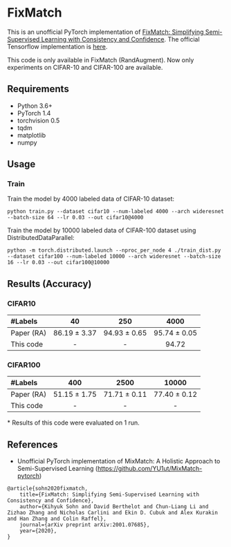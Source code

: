 # FixMatch
This is an unofficial PyTorch implementation of [FixMatch: Simplifying Semi-Supervised Learning with Consistency and Confidence](https://arxiv.org/abs/2001.07685).
The official Tensorflow implementation is [here](https://github.com/google-research/fixmatch).

This code is only available in FixMatch (RandAugment).
Now only experiments on CIFAR-10 and CIFAR-100 are available.

## Requirements
- Python 3.6+
- PyTorch 1.4
- torchvision 0.5
- tqdm
- matplotlib
- numpy

## Usage

### Train
Train the model by 4000 labeled data of CIFAR-10 dataset:

```
python train.py --dataset cifar10 --num-labeled 4000 --arch wideresnet --batch-size 64 --lr 0.03 --out cifar10@4000
```

Train the model by 10000 labeled data of CIFAR-100 dataset using DistributedDataParallel:
```
python -m torch.distributed.launch --nproc_per_node 4 ./train_dist.py --dataset cifar100 --num-labeled 10000 --arch wideresnet --batch-size 16 --lr 0.03 --out cifar100@10000
```

## Results (Accuracy)

### CIFAR10
| #Labels | 40 | 250 | 4000 |
|:---|:---:|:---:|:---:|
|Paper (RA) | 86.19 ± 3.37 | 94.93 ± 0.65 | 95.74 ± 0.05 |
|This code | - | - | 94.72 |

### CIFAR100
| #Labels | 400 | 2500 | 10000 |
|:---|:---:|:---:|:---:|
|Paper (RA) | 51.15 ± 1.75 | 71.71 ± 0.11 | 77.40 ± 0.12 |
|This code | - | - | - |

\* Results of this code were evaluated on 1 run.

## References
- Unofficial PyTorch implementation of MixMatch: A Holistic Approach to Semi-Supervised Learning (https://github.com/YU1ut/MixMatch-pytorch)
```
@article{sohn2020fixmatch,
    title={FixMatch: Simplifying Semi-Supervised Learning with Consistency and Confidence},
    author={Kihyuk Sohn and David Berthelot and Chun-Liang Li and Zizhao Zhang and Nicholas Carlini and Ekin D. Cubuk and Alex Kurakin and Han Zhang and Colin Raffel},
    journal={arXiv preprint arXiv:2001.07685},
    year={2020},
}
```
